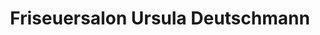 ---
title: "Friseuersalon Ursula Deutschmann"
url: /bernau-bei-berlin/friseuersalon-ursula-deutschmann/
shop: Friseur
---